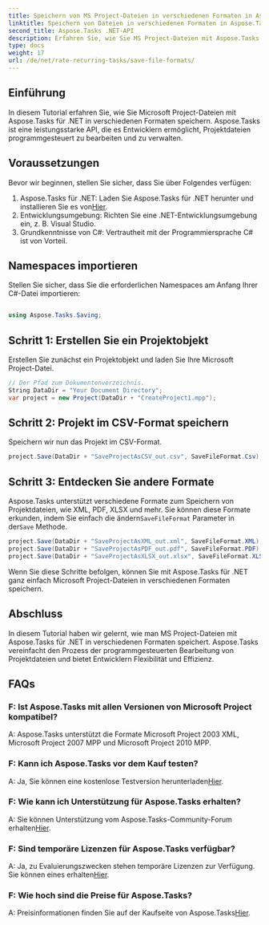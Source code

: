 ```yaml
---
title: Speichern von MS Project-Dateien in verschiedenen Formaten in Aspose.Tasks
linktitle: Speichern von Dateien in verschiedenen Formaten in Aspose.Tasks
second_title: Aspose.Tasks .NET-API
description: Erfahren Sie, wie Sie MS Project-Dateien mit Aspose.Tasks für .NET in verschiedenen Formaten speichern. Einfache Schritte für effizientes Projektmanagement.
type: docs
weight: 17
url: /de/net/rate-recurring-tasks/save-file-formats/
---
```

## Einführung
In diesem Tutorial erfahren Sie, wie Sie Microsoft Project-Dateien mit Aspose.Tasks für .NET in verschiedenen Formaten speichern. Aspose.Tasks ist eine leistungsstarke API, die es Entwicklern ermöglicht, Projektdateien programmgesteuert zu bearbeiten und zu verwalten.
## Voraussetzungen
Bevor wir beginnen, stellen Sie sicher, dass Sie über Folgendes verfügen:
1.  Aspose.Tasks für .NET: Laden Sie Aspose.Tasks für .NET herunter und installieren Sie es von[Hier](https://releases.aspose.com/tasks/net/).
2. Entwicklungsumgebung: Richten Sie eine .NET-Entwicklungsumgebung ein, z. B. Visual Studio.
3. Grundkenntnisse von C#: Vertrautheit mit der Programmiersprache C# ist von Vorteil.

## Namespaces importieren
Stellen Sie sicher, dass Sie die erforderlichen Namespaces am Anfang Ihrer C#-Datei importieren:
```csharp

using Aspose.Tasks.Saving;
```
## Schritt 1: Erstellen Sie ein Projektobjekt
Erstellen Sie zunächst ein Projektobjekt und laden Sie Ihre Microsoft Project-Datei.
```csharp
// Der Pfad zum Dokumentenverzeichnis.
String DataDir = "Your Document Directory";
var project = new Project(DataDir + "CreateProject1.mpp");
```
## Schritt 2: Projekt im CSV-Format speichern
Speichern wir nun das Projekt im CSV-Format. 
```csharp
project.Save(DataDir + "SaveProjectAsCSV_out.csv", SaveFileFormat.Csv);
```
## Schritt 3: Entdecken Sie andere Formate
 Aspose.Tasks unterstützt verschiedene Formate zum Speichern von Projektdateien, wie XML, PDF, XLSX und mehr. Sie können diese Formate erkunden, indem Sie einfach die ändern`SaveFileFormat` Parameter in der`Save` Methode.
```csharp
project.Save(DataDir + "SaveProjectAsXML_out.xml", SaveFileFormat.XML);
project.Save(DataDir + "SaveProjectAsPDF_out.pdf", SaveFileFormat.PDF);
project.Save(DataDir + "SaveProjectAsXLSX_out.xlsx", SaveFileFormat.XLSX);
```
Wenn Sie diese Schritte befolgen, können Sie mit Aspose.Tasks für .NET ganz einfach Microsoft Project-Dateien in verschiedenen Formaten speichern.

## Abschluss
In diesem Tutorial haben wir gelernt, wie man MS Project-Dateien mit Aspose.Tasks für .NET in verschiedenen Formaten speichert. Aspose.Tasks vereinfacht den Prozess der programmgesteuerten Bearbeitung von Projektdateien und bietet Entwicklern Flexibilität und Effizienz.
## FAQs
### F: Ist Aspose.Tasks mit allen Versionen von Microsoft Project kompatibel?
A: Aspose.Tasks unterstützt die Formate Microsoft Project 2003 XML, Microsoft Project 2007 MPP und Microsoft Project 2010 MPP.
### F: Kann ich Aspose.Tasks vor dem Kauf testen?
 A: Ja, Sie können eine kostenlose Testversion herunterladen[Hier](https://releases.aspose.com/).
### F: Wie kann ich Unterstützung für Aspose.Tasks erhalten?
A: Sie können Unterstützung vom Aspose.Tasks-Community-Forum erhalten[Hier](https://forum.aspose.com/c/tasks/15).
### F: Sind temporäre Lizenzen für Aspose.Tasks verfügbar?
 A: Ja, zu Evaluierungszwecken stehen temporäre Lizenzen zur Verfügung. Sie können eines erhalten[Hier](https://purchase.aspose.com/temporary-license/).
### F: Wie hoch sind die Preise für Aspose.Tasks?
 A: Preisinformationen finden Sie auf der Kaufseite von Aspose.Tasks[Hier](https://purchase.aspose.com/buy).